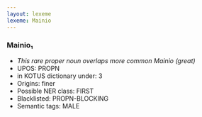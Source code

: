 ```yaml
---
layout: lexeme
lexeme: Mainio
---
```


###  Mainio₁

* _This rare proper noun overlaps more common *Mainio* (great)_
* UPOS:  PROPN
* in KOTUS dictionary under:  3
* Origins: finer 
* Possible NER class:  FIRST
* Blacklisted:  PROPN-BLOCKING
* Semantic tags:  MALE

